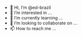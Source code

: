 - 👋 Hi, I’m @ed-brazil
- 👀 I’m interested in ...
- 🌱 I’m currently learning ...
- 💞️ I’m looking to collaborate on ...
- 📫 How to reach me ...

<!---
ed-brazil/ed-brazil is a ✨ special ✨ repository because its `README.md` (this file) appears on your GitHub profile.
You can click the Preview link to take a look at your changes.
--->
